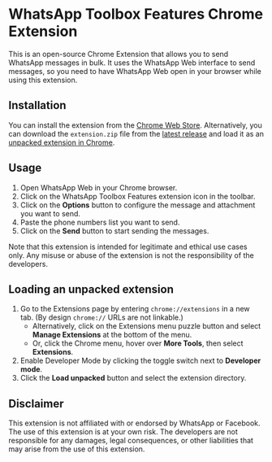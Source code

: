 # WhatsApp Toolbox Features Chrome Extension
This is an open-source Chrome Extension that allows you to send WhatsApp messages in bulk. It uses the WhatsApp Web interface to send messages, so you need to have WhatsApp Web open in your browser while using this extension.

## Installation
You can install the extension from the [Chrome Web Store](https://chrome.google.com/webstore/detail/fockmbfncdacmjbmieenodfeblmneaii).
Alternatively, you can download the `extension.zip` file from the [latest release](https://github.com/marcosvrs/wtf/releases) and load it as an [unpacked extension in Chrome](#loading-an-unpacked-extension).

## Usage
1. Open WhatsApp Web in your Chrome browser.
2. Click on the WhatsApp Toolbox Features extension icon in the toolbar.
3. Click on the **Options** button to configure the message and attachment you want to send.
4. Paste the phone numbers list you want to send.
4. Click on the **Send** button to start sending the messages.

Note that this extension is intended for legitimate and ethical use cases only. Any misuse or abuse of the extension is not the responsibility of the developers.

## Loading an unpacked extension
1. Go to the Extensions page by entering `chrome://extensions` in a new tab. (By design `chrome://` URLs are not linkable.)
    - Alternatively, click on the Extensions menu puzzle button and select **Manage Extensions** at the bottom of the menu.
    - Or, click the Chrome menu, hover over **More Tools**, then select **Extensions**.
2. Enable Developer Mode by clicking the toggle switch next to **Developer mode**.
3. Click the **Load unpacked** button and select the extension directory.

## Disclaimer
This extension is not affiliated with or endorsed by WhatsApp or Facebook. The use of this extension is at your own risk. The developers are not responsible for any damages, legal consequences, or other liabilities that may arise from the use of this extension.